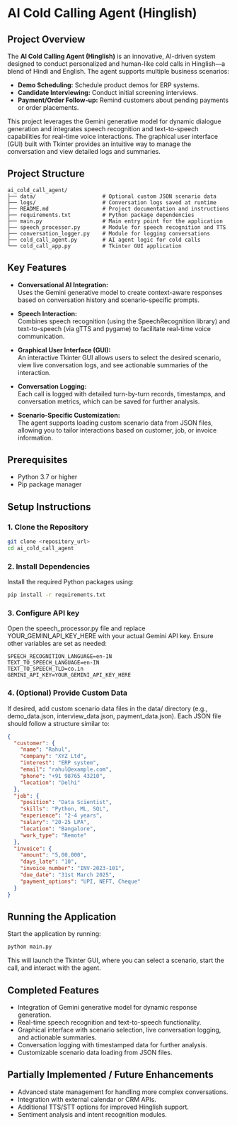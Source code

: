 # AI Cold Calling Agent (Hinglish)

## Project Overview
The **AI Cold Calling Agent (Hinglish)** is an innovative, AI-driven system designed to conduct personalized and human-like cold calls in Hinglish—a blend of Hindi and English. The agent supports multiple business scenarios:
- **Demo Scheduling:** Schedule product demos for ERP systems.
- **Candidate Interviewing:** Conduct initial screening interviews.
- **Payment/Order Follow-up:** Remind customers about pending payments or order placements.

This project leverages the Gemini generative model for dynamic dialogue generation and integrates speech recognition and text-to-speech capabilities for real-time voice interactions. The graphical user interface (GUI) built with Tkinter provides an intuitive way to manage the conversation and view detailed logs and summaries.

## Project Structure
```
ai_cold_call_agent/
├── data/                     # Optional custom JSON scenario data
├── logs/                     # Conversation logs saved at runtime
├── README.md                 # Project documentation and instructions
├── requirements.txt          # Python package dependencies
├── main.py                   # Main entry point for the application
├── speech_processor.py       # Module for speech recognition and TTS
├── conversation_logger.py    # Module for logging conversations
├── cold_call_agent.py        # AI agent logic for cold calls
└── cold_call_app.py          # Tkinter GUI application
```

## Key Features
- **Conversational AI Integration:**  
  Uses the Gemini generative model to create context-aware responses based on conversation history and scenario-specific prompts.

- **Speech Interaction:**  
  Combines speech recognition (using the SpeechRecognition library) and text-to-speech (via gTTS and pygame) to facilitate real-time voice communication.

- **Graphical User Interface (GUI):**  
  An interactive Tkinter GUI allows users to select the desired scenario, view live conversation logs, and see actionable summaries of the interaction.

- **Conversation Logging:**  
  Each call is logged with detailed turn-by-turn records, timestamps, and conversation metrics, which can be saved for further analysis.

- **Scenario-Specific Customization:**  
  The agent supports loading custom scenario data from JSON files, allowing you to tailor interactions based on customer, job, or invoice information.

## Prerequisites
- Python 3.7 or higher
- Pip package manager

## Setup Instructions

### 1. Clone the Repository
```bash
git clone <repository_url>
cd ai_cold_call_agent
```

### 2. Install Dependencies
Install the required Python packages using:
```bash
pip install -r requirements.txt
```

### 3. Configure API key
Open the speech_processor.py  file and replace YOUR_GEMINI_API_KEY_HERE with your actual Gemini API key.
Ensure other variables are set as needed:
```
SPEECH_RECOGNITION_LANGUAGE=en-IN
TEXT_TO_SPEECH_LANGUAGE=en-IN
TEXT_TO_SPEECH_TLD=co.in
GEMINI_API_KEY=YOUR_GEMINI_API_KEY_HERE
```

### 4. (Optional) Provide Custom Data
If desired, add custom scenario data files in the data/ directory (e.g., demo_data.json, interview_data.json, payment_data.json). Each JSON file should follow a structure similar to:

```json
{
  "customer": {
    "name": "Rahul",
    "company": "XYZ Ltd",
    "interest": "ERP system",
    "email": "rahul@example.com",
    "phone": "+91 98765 43210",
    "location": "Delhi"
  },
  "job": {
    "position": "Data Scientist",
    "skills": "Python, ML, SQL",
    "experience": "2-4 years",
    "salary": "20-25 LPA",
    "location": "Bangalore",
    "work_type": "Remote"
  },
  "invoice": {
    "amount": "5,00,000",
    "days_late": "10",
    "invoice_number": "INV-2023-101",
    "due_date": "31st March 2025",
    "payment_options": "UPI, NEFT, Cheque"
  }
}
```

## Running the Application
Start the application by running:
```bash
python main.py
```

This will launch the Tkinter GUI, where you can select a scenario, start the call, and interact with the agent.


## Completed Features
- Integration of Gemini generative model for dynamic response generation.
- Real-time speech recognition and text-to-speech functionality.
- Graphical interface with scenario selection, live conversation logging, and actionable summaries.
- Conversation logging with timestamped data for further analysis.
- Customizable scenario data loading from JSON files.

## Partially Implemented / Future Enhancements
- Advanced state management for handling more complex conversations.
- Integration with external calendar or CRM APIs.
- Additional TTS/STT options for improved Hinglish support.
- Sentiment analysis and intent recognition modules.


